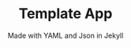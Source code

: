 ---
layout: projectDetail
projId: templateApp
title: "Template App"
subtitle: "Made with YAML and Json in Jekyll"
startDate: "2025-09-27"
endDate: ""
halted: false
featured: false
keywords: "Fun, Exciting, Madeupwords, Something else"
categoryTags:
    - Game
    - Software 
    - Research
techTags: 
    - Unity
    - C#
    - More tags...
summary: "This is the summary of the project in two sentences"
shortDescription: "This is a template with example data that shows how an example project should look. This short description could extend a paragraph or two, but not get too much into detail."
longDescription: "This is my very long description, it could go on, and on, and on,and on,and on,and on,and on,and on,and on,and on,and on,and on,and on,and on,and on,and on,and on,and on,and on,and on,and on,and on,and on,and on,and on,and on, but it wont. It can also include html tags like <strong>this one</strong>..."
images:
    - name: pic01.jpg
      alt: "Miniature"
      footnote: "This is my example miniature"
    - name: pic02.jpg
      alt: "Example image"
      footnote: "This is an example image"
---